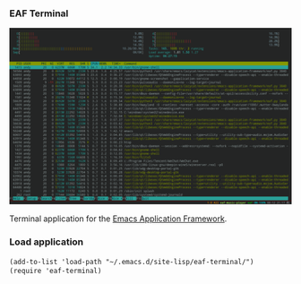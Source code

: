 ### EAF Terminal
<p align="center">
  <img width="800" src="./screenshot.png">
</p>

Terminal application for the [Emacs Application Framework](https://github.com/emacs-eaf/emacs-application-framework).

### Load application

```Elisp
(add-to-list 'load-path "~/.emacs.d/site-lisp/eaf-terminal/")
(require 'eaf-terminal)
```
